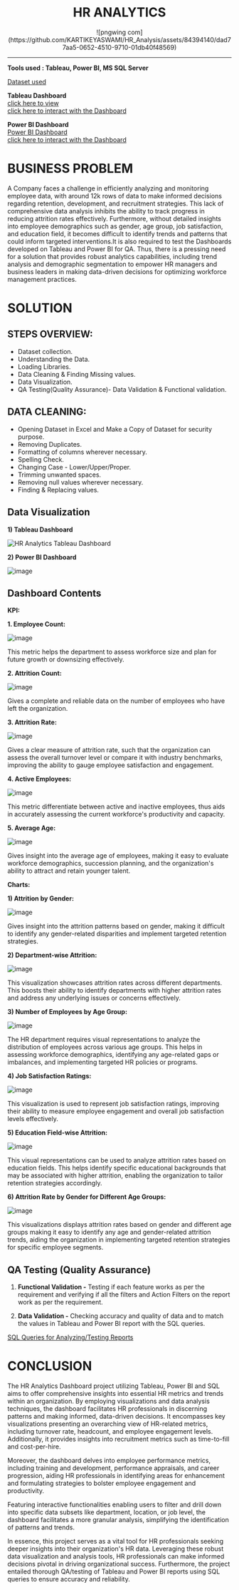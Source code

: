 <div align='center'> <h1> HR ANALYTICS </div>
  
<div align='center'> 
![pngwing com](https://github.com/KARTIKEYASWAMI/HR_Analysis/assets/84394140/dad77aa5-0652-4510-9710-01db40f48569)


</div>

____


__Tools used : Tableau, Power BI, MS SQL Server__

[Dataset used](https://github.com/sharanya-27/HR-Analytics/files/14546814/hrdata.csv)

__Tableau Dashboard__    
[click here to view](https://github.com/sharanya-27/HR-Analytics/assets/142989454/7ee835be-7022-4a40-b5fa-83102761455d)   
[click here to interact with the Dashboard](https://public.tableau.com/views/HRAnalyticsDashboard_17088846860500/HRAnalyticsDashboard?:language=en-GB&:sid=&:display_count=n&:origin=viz_share_link) 

__Power BI Dashboard__   
[Power BI Dashboard](https://github.com/sharanya-27/HR-Analytics/files/14546830/HR_Analytics_BI_Dashboard.pdf)   
[click here to interact with the Dashboard](https://app.powerbi.com/view?r=eyJrIjoiODBhYzY1ZGEtMmM0OS00YjkwLTkxYzYtZTBiNWEzYjMyZDE4IiwidCI6IjZmMTFlMWQzLTEyMTAtNDk5YS1iMjY0LTU2NzA0NTY4OGUyNyJ9)

__<h1>BUSINESS PROBLEM</h1>__
A Company faces a challenge in efficiently analyzing and monitoring employee data, with around 12k rows of data to make informed decisions regarding retention, development, and recruitment strategies. This lack of comprehensive data analysis inhibits the ability to track progress in reducing attrition rates effectively. Furthermore, without detailed insights into employee demographics such as gender, age group, job satisfaction, and education field, it becomes difficult to identify trends and patterns that could inform targeted interventions.It is also required to test the Dashboards developed on Tableau and Power BI for QA. Thus, there is a pressing need for a solution that provides robust analytics capabilities, including trend analysis and demographic segmentation to empower HR managers and business leaders in making data-driven decisions for optimizing workforce management practices.

__<h1>SOLUTION</h1>__

__<h2>STEPS OVERVIEW:</h2>__
+ Dataset collection.  
+ Understanding the Data.  
+ Loading Libraries.  
+ Data Cleaning & Finding Missing values.  
+ Data Visualization.
+ QA Testing(Quality Assurance)- Data Validation & Functional validation.

__<h2>DATA CLEANING:</h2>__
+ Opening Dataset in Excel and Make a Copy of Dataset for security purpose.
+ Removing Duplicates.
+ Formatting of columns wherever necessary.
+ Spelling Check.
+ Changing Case - Lower/Upper/Proper.
+ Trimming unwanted spaces.
+ Removing null values wherever necessary.
+ Finding & Replacing values.

__<h2>Data Visualization</h2>__

__1) Tableau Dashboard__

![HR Analytics Tableau Dashboard](https://github.com/sharanya-27/HR-Analytics/assets/142989454/2182dc75-cc1b-45d9-a8b9-2ecee6ecc2cc)

__2) Power BI Dashboard__

![image](https://github.com/sharanya-27/HR-Analytics/assets/142989454/9e9c4335-58a2-4e64-8577-b12cc7d4e3c2)

__<h2>Dashboard Contents</h2>__

__KPI:__

__1. Employee Count:__

![image](https://github.com/sharanya-27/HR-Analytics/assets/142989454/954bc720-0271-4a88-b7c1-6913a07c0207)

This metric helps the department to assess workforce size and plan for future growth or downsizing effectively.

__2. Attrition Count:__

![image](https://github.com/sharanya-27/HR-Analytics/assets/142989454/faab3f3c-870a-4355-b4b2-92cdc0843185)

Gives a complete and reliable data on the number of employees who have left the organization.

__3. Attrition Rate:__

![image](https://github.com/sharanya-27/HR-Analytics/assets/142989454/79d996ab-5a2b-4d68-a811-b1b779937e38)

Gives a clear measure of attrition rate, such that the organization can assess the overall turnover level or compare it with industry benchmarks, improving the ability to gauge employee satisfaction and engagement.

__4. Active Employees:__

![image](https://github.com/sharanya-27/HR-Analytics/assets/142989454/e6454fba-72f6-438a-8262-fcbfd60bb220)

This metric differentiate between active and inactive employees, thus aids in accurately assessing the current workforce's productivity and capacity.

__5. Average Age:__

![image](https://github.com/sharanya-27/HR-Analytics/assets/142989454/eca1bc5e-0878-4d0d-abcb-bf4419b3b307)

Gives insight into the average age of employees, making it easy to evaluate workforce demographics, succession planning, and the organization's ability to attract and retain younger talent.

__Charts:__

__1) Attrition by Gender:__

![image](https://github.com/sharanya-27/HR-Analytics/assets/142989454/d106bfa1-aa05-43c9-9c9e-46140ddceb0c)

Gives insight into the attrition patterns based on gender, making it difficult to identify any gender-related disparities and implement targeted retention strategies.

__2) Department-wise Attrition:__

![image](https://github.com/sharanya-27/HR-Analytics/assets/142989454/bb002f8e-7f4b-48a9-acb7-e509a528cdac)

This visualization showcases attrition rates across different departments. This boosts their ability to identify departments with higher attrition rates and address any underlying issues or concerns effectively.

__3) Number of Employees by Age Group:__

![image](https://github.com/sharanya-27/HR-Analytics/assets/142989454/47fd090c-fec4-45f1-9790-3540f2aebd14)

The HR department requires visual representations to analyze the distribution of employees across various age groups. This helps in assessing workforce demographics, identifying any age-related gaps or imbalances, and implementing targeted HR policies or programs.

__4) Job Satisfaction Ratings:__

![image](https://github.com/sharanya-27/HR-Analytics/assets/142989454/184db909-26ec-4fd4-bcca-5dec5e66bf66)

This visualization is used to represent job satisfaction ratings, improving their ability to measure employee engagement and overall job satisfaction levels effectively.

__5) Education Field-wise Attrition:__

![image](https://github.com/sharanya-27/HR-Analytics/assets/142989454/254a6cdd-7d53-4f95-be43-f57e489dd611)

This visual representations can be used to analyze attrition rates based on education fields. This helps identify specific educational backgrounds that may be associated with higher attrition, enabling the organization to tailor retention strategies accordingly.

__6) Attrition Rate by Gender for Different Age Groups:__

![image](https://github.com/sharanya-27/HR-Analytics/assets/142989454/c70ab8d7-d4bd-4564-bc83-56f1212e5e5b)

This visualizations displays attrition rates based on gender and different age groups making it easy to identify any age and gender-related attrition trends, aiding the organization in implementing targeted retention strategies for specific employee segments.

__<h2>QA Testing (Quality Assurance)</h2>__
1) __Functional Validation -__ Testing if each feature works as per the requirement and verifying if all the filters and Action Filters on the report work as per the requirement.

2) __Data Validation -__ Checking accuracy and quality of data and to match the values in Tableau and Power BI report with the SQL queries.

[SQL Queries for Analyzing/Testing Reports](https://github.com/sharanya-27/HR-Analytics/blob/main/SQL%20Analysis-%20Testing%20Tableau%20%26%20Power%20BI%20Reports)

__<h1>CONCLUSION</h1>__

The HR Analytics Dashboard project utilizing Tableau, Power BI and SQL aims to offer comprehensive insights into essential HR metrics and trends within an organization. By employing visualizations and data analysis techniques, the dashboard facilitates HR professionals in discerning patterns and making informed, data-driven decisions. It encompasses key visualizations presenting an overarching view of HR-related metrics, including turnover rate, headcount, and employee engagement levels. Additionally, it provides insights into recruitment metrics such as time-to-fill and cost-per-hire.

Moreover, the dashboard delves into employee performance metrics, including training and development, performance appraisals, and career progression, aiding HR professionals in identifying areas for enhancement and formulating strategies to bolster employee engagement and productivity.

Featuring interactive functionalities enabling users to filter and drill down into specific data subsets like department, location, or job level, the dashboard facilitates a more granular analysis, simplifying the identification of patterns and trends.

In essence, this project serves as a vital tool for HR professionals seeking deeper insights into their organization's HR data. Leveraging these robust data visualization and analysis tools, HR professionals can make informed decisions pivotal in driving organizational success. Furthermore, the project entailed thorough QA/testing of Tableau and Power BI reports using SQL queries to ensure accuracy and reliability.







